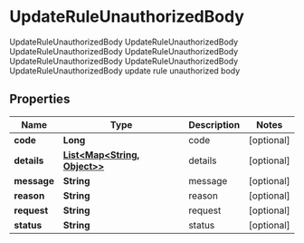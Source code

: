 

# UpdateRuleUnauthorizedBody

UpdateRuleUnauthorizedBody UpdateRuleUnauthorizedBody UpdateRuleUnauthorizedBody UpdateRuleUnauthorizedBody UpdateRuleUnauthorizedBody UpdateRuleUnauthorizedBody UpdateRuleUnauthorizedBody update rule unauthorized body
## Properties

Name | Type | Description | Notes
------------ | ------------- | ------------- | -------------
**code** | **Long** | code |  [optional]
**details** | [**List&lt;Map&lt;String, Object&gt;&gt;**](Map.md) | details |  [optional]
**message** | **String** | message |  [optional]
**reason** | **String** | reason |  [optional]
**request** | **String** | request |  [optional]
**status** | **String** | status |  [optional]



